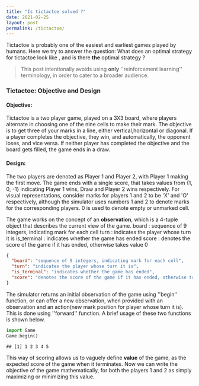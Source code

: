 ```yaml
---
title: "Is tictactoe solved ?"
date: 2021-02-25
layout: post
permalink: /tictactoe/
---
```

Tictactoe is probably one of the easiest and earliest games played by humans. Here we try to answer the question: What does an optimal strategy for tictactoe look like , and is there **the** optimal strategy ? 

>This post intentionally avoids using **only** ''reinforcement learning'' terminology, in order to cater to a broader audience.  

### Tictactoe: Objective and Design
#### Objective:
Tictactoe is a two player game, played on a 3X3 board, where players alternate in choosing one of the nine cells to make their mark. The objective is to get three of your marks in a line, either vertical,horizontal or diagonal. If a player completes the objective, they win, and automatically, the opponent loses, and vice versa. If neither player has completed the objective and the board gets filled, the game ends in a draw.   

#### Design: 
The two players are denoted as Player 1 and Player 2, with Player 1 making the first move. The game ends with a single score, that takes values from {1, 0, -1} indicating Player 1 wins, Draw and Player 2 wins respectively. For visual representations, consider marks for players 1 and 2 to be 'X' and 'O' respectively, although the simulator uses numbers 1 and 2 to denote marks for the corresponding players. 0 is used to denote empty or unmarked cell. 

The game works on the concept of an **observation**, which is a 4-tuple object that describes the current view of the game. 
board : sequence of 9 integers, indicating mark for each cell
turn : indicates the player whose turn it is
is_terminal : indicates whether the game has ended
score : denotes the score of the game if it has ended, otherwise takes value 0

```json
{
  "board": "sequence of 9 integers, indicating mark for each cell",
  "turn": "indicates the player whose turn it is",
  "is_terminal": "indicates whether the game has ended",
  "score": "denotes the score of the game if it has ended, otherwise takes value 0"
}
```

The simulator returns an initial observation of the game using ''begin'' function, or can offer a new observation, when provided with an observation and an action(new mark position for player whose turn it is). This is done using ''forward'' function. A brief usage of these two functions is shown below.
```python
import Game
Game.begin()
```
```
## [1] 1 2 3 4 5
```


This way of scoring allows us to vaguely define **value** of the game, as the expected score of the game when it terminates. Now we can write the objective of the game mathematically, for both the players 1 and 2 as simply maximizing or minimizing this value.
